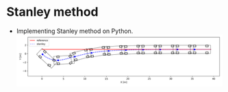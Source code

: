 # Stanley method


* Implementing Stanley method on Python.
![ex_screenshot2](./img/stanley_method_45.png)